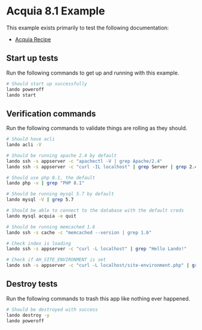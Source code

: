 # Acquia 8.1 Example

This example exists primarily to test the following documentation:

* [Acquia Recipe](https://docs.lando.dev/acquia/config.html)

Start up tests
--------------

Run the following commands to get up and running with this example.

```bash
# Should start up successfully
lando poweroff
lando start
```

Verification commands
---------------------

Run the following commands to validate things are rolling as they should.

```bash
# Should have acli
lando acli -V

# Should be running apache 2.4 by default
lando ssh -s appserver -c "apachectl -V | grep Apache/2.4"
lando ssh -s appserver -c "curl -IL localhost" | grep Server | grep 2.4

# Should use php 8.1, the default
lando php -v | grep "PHP 8.1"

# Should be running mysql 5.7 by default
lando mysql -V | grep 5.7

# Should be able to connect to the database with the default creds
lando mysql acquia -e quit

# Should be running memcached 1.6
lando ssh -s cache -c "memcached --version | grep 1.6"

# Check index is loading
lando ssh -s appserver -c "curl -L localhost" | grep "Hello Lando!"

# Check if AH_SITE_ENVIRONMENT is set
lando ssh -s appserver -c "curl -L localhost/site-environment.php" | grep "LANDO"
```

Destroy tests
-------------

Run the following commands to trash this app like nothing ever happened.

```bash
# Should be destroyed with success
lando destroy -y
lando poweroff
```
